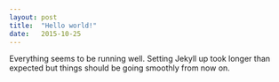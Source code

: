 ```yaml
---
layout: post
title:  "Hello world!"
date:   2015-10-25
---
```


Everything seems to be running well. Setting Jekyll up took longer than expected but things should be going smoothly from now on.
